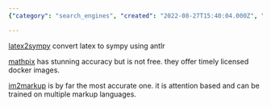 ```yaml
---
{"category": "search_engines", "created": "2022-08-27T15:40:04.000Z", "date": "2022-08-27 15:40:04", "description": "This article explores different search engines for finding formulas and textbooks, specifically highlighting latex2sympy, Mathpix, and im2markup.", "modified": "2022-09-01T14:36:17.561Z", "tags": ["search engines", "formulas", "textbooks", "latex2sympy", "Mathpix", "im2markup", "online tools"], "title": "The Formula Search Engine, Latex Enabled, Textbook Search Engine"}

---
```


[latex2sympy](https://github.com/augustt198/latex2sympy) convert latex to sympy using antlr

[mathpix]() has stunning accuracy but is not free. they offer timely licensed docker images.

[im2markup]() is by far the most accurate one. it is attention based and can be trained on multiple markup languages.
